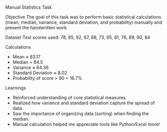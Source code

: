  Manual Statistics Task

Objective
The goal of this task was to perform basic statistical calculations (mean, median, variance, standard deviation, and probability) manually and present the handwritten work.

 Dataset
Test scores used:
78, 85, 92, 67, 88, 73, 95, 81, 76, 89, 90, 84

 Calculations
- Mean ≈ 83.17
- Median = 84.5
- Variance ≈ 64.36
- Standard Deviation ≈ 8.02
- Probability of score > 90 = 16.7%

Learnings
- Reinforced understanding of core statistical measures.
- Realized how variance and standard deviation capture the spread of data.
- Saw the importance of organizing data (sorting) when finding the median.
- Manual calculation helped me appreciate tools like Python/Excel more!
